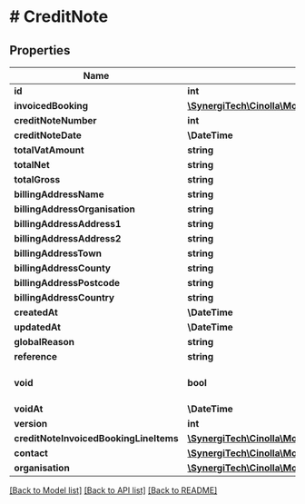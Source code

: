 # # CreditNote

## Properties

Name | Type | Description | Notes
------------ | ------------- | ------------- | -------------
**id** | **int** |  |
**invoicedBooking** | [**\SynergiTech\Cinolla\Model\CreditNoteInvoicedBooking**](CreditNoteInvoicedBooking.md) |  | [optional]
**creditNoteNumber** | **int** |  |
**creditNoteDate** | **\DateTime** |  |
**totalVatAmount** | **string** |  | [optional]
**totalNet** | **string** |  | [optional]
**totalGross** | **string** |  | [optional]
**billingAddressName** | **string** |  | [optional]
**billingAddressOrganisation** | **string** |  | [optional]
**billingAddressAddress1** | **string** |  | [optional]
**billingAddressAddress2** | **string** |  | [optional]
**billingAddressTown** | **string** |  | [optional]
**billingAddressCounty** | **string** |  | [optional]
**billingAddressPostcode** | **string** |  | [optional]
**billingAddressCountry** | **string** |  | [optional]
**createdAt** | **\DateTime** |  |
**updatedAt** | **\DateTime** |  |
**globalReason** | **string** |  | [optional]
**reference** | **string** |  | [optional]
**void** | **bool** |  | [optional] [default to false]
**voidAt** | **\DateTime** |  | [optional]
**version** | **int** |  | [optional]
**creditNoteInvoicedBookingLineItems** | [**\SynergiTech\Cinolla\Model\CreditNoteInvoicedBookingLineItem[]**](CreditNoteInvoicedBookingLineItem.md) |  |
**contact** | [**\SynergiTech\Cinolla\Model\CreditNoteContact**](CreditNoteContact.md) |  | [optional]
**organisation** | [**\SynergiTech\Cinolla\Model\CreditNoteOrganisation**](CreditNoteOrganisation.md) |  | [optional]

[[Back to Model list]](../../README.md#models) [[Back to API list]](../../README.md#endpoints) [[Back to README]](../../README.md)
